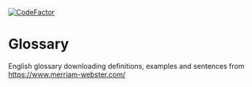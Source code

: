 [![CodeFactor](https://www.codefactor.io/repository/github/michalovsky/glossary/badge)](https://www.codefactor.io/repository/github/michalovsky/glossary)
# Glossary
English glossary downloading definitions, examples and sentences from https://www.merriam-webster.com/

